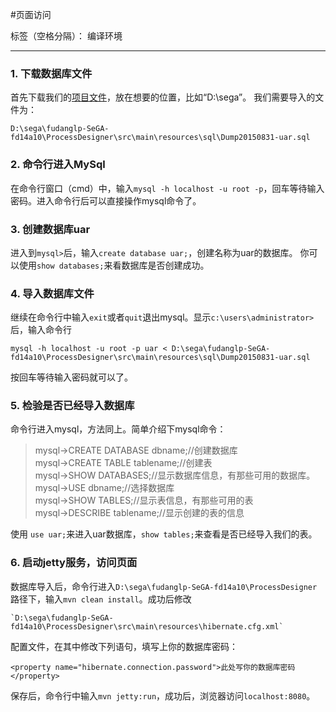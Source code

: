#页面访问

标签（空格分隔）： 编译环境

---

### 1. 下载数据库文件
首先下载我们的[项目文件][1]，放在想要的位置，比如“D:\sega”。
我们需要导入的文件为：

    D:\sega\fudanglp-SeGA-fd14a10\ProcessDesigner\src\main\resources\sql\Dump20150831-uar.sql

### 2. 命令行进入MySql
在命令行窗口（cmd）中，输入`mysql -h localhost -u root -p`，回车等待输入密码。进入命令行后可以直接操作mysql命令了。
### 3. 创建数据库uar
进入到`mysql>`后，输入`create database uar;`，创建名称为uar的数据库。
你可以使用`show databases;`来看数据库是否创建成功。
### 4. 导入数据库文件
继续在命令行中输入`exit`或者`quit`退出mysql。显示`c:\users\administrator>`后，输入命令行

    mysql -h localhost -u root -p uar < D:\sega\fudanglp-SeGA-fd14a10\ProcessDesigner\src\main\resources\sql\Dump20150831-uar.sql
按回车等待输入密码就可以了。
###  5. 检验是否已经导入数据库
命令行进入mysql，方法同上。简单介绍下mysql命令：

> mysql->CREATE DATABASE dbname;//创建数据库  <br>
mysql->CREATE TABLE tablename;//创建表   <br>
mysql->SHOW DATABASES;//显示数据库信息，有那些可用的数据库。   <br>
mysql->USE dbname;//选择数据库   <br>
mysql->SHOW TABLES;//显示表信息，有那些可用的表   <br>
mysql->DESCRIBE tablename;//显示创建的表的信息   <br>
  
使用 `use uar;`来进入uar数据库，`show tables;`来查看是否已经导入我们的表。
### 6. 启动jetty服务，访问页面
数据库导入后，命令行进入`D:\sega\fudanglp-SeGA-fd14a10\ProcessDesigner`路径下，输入`mvn clean install`。成功后修改

    `D:\sega\fudanglp-SeGA-fd14a10\ProcessDesigner\src\main\resources\hibernate.cfg.xml`

配置文件，在其中修改下列语句，填写上你的数据库密码：

    <property name="hibernate.connection.password">此处写你的数据库密码</property>
    
保存后，命令行中输入`mvn jetty:run`，成功后，浏览器访问`localhost:8080`。

  [1]: http://fudanglp.github.io/SeGA/
